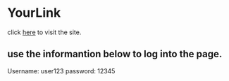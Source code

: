 # YourLink

click [here](https://fiftekhar3163.github.io/yourlink/) to visit the site.

## use the informantion below to log into the page.

Username: user123
password: 12345

 
 
